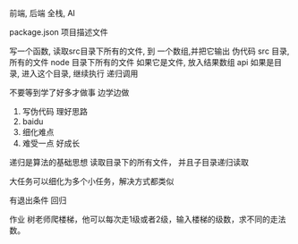 前端, 后端
全栈, AI

package.json 项目描述文件

写一个函数, 读取src目录下所有的文件, 到
一个数组,并把它输出
伪代码
src 目录, 所有的文件 node 目录下所有的文件
如果它是文件, 放入结果数组 api
如果是目录, 进入这个目录, 继续执行 递归调用


不要等到学了好多才做事
边学边做
1. 写伪代码 理好思路
2. baidu
3. 细化难点
4. 难受一点 好成长

递归是算法的基础思想
读取目录下的所有文件，
并且子目录递归读取

大任务可以细化为多个小任务，解决方式都类似

有退出条件 回归


作业
树老师爬楼梯，他可以每次走1级或者2级，输入楼梯的级数，求不同的走法数。